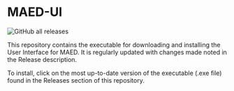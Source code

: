 # MAED-UI
![GitHub all releases](https://img.shields.io/github/downloads/Model-for-Analysis-of-Energy-Demand/MAED-UI/total)

This repository contains the executable for downloading and installing the User Interface for MAED. It is regularly updated with changes made noted in the Release description.

To install, click on the most up-to-date version of the executable (.exe file) found in the Releases section of this repository.
